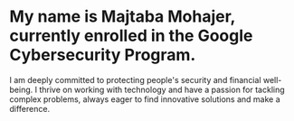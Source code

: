 # My name is Majtaba Mohajer, currently enrolled in the Google Cybersecurity Program.
I am deeply committed to protecting people's security and financial well-being. I thrive on working with technology and have a passion for tackling complex problems, always eager to find innovative solutions and make a difference.
